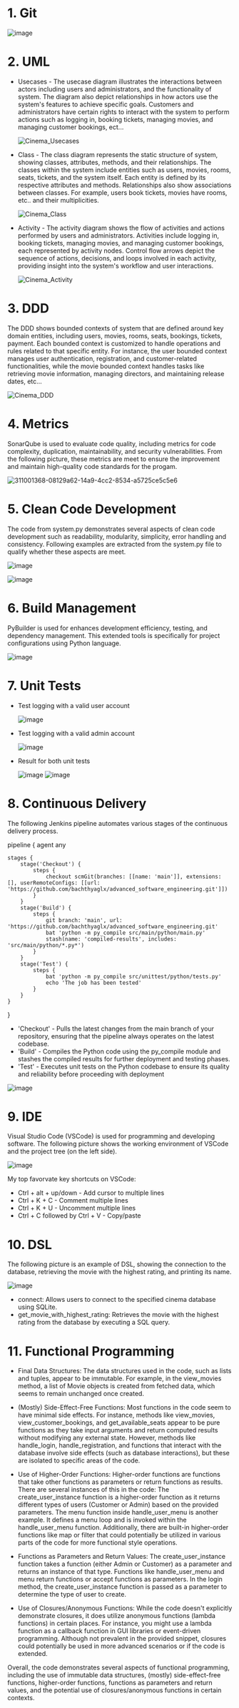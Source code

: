 # 1. Git
  ![image](https://github.com/bachthyaglx/advanced_software_engineering/assets/62774638/1fb97edd-7604-410f-8e1d-38a122849718)

# 2. UML
* Usecases - The usecase diagram illustrates the interactions between actors including users and administrators, and the functionality of system. The diagram also depict relationships in how actors use the system's features to achieve specific goals. Customers and administrators have certain rights to interact with the system to perform actions such as logging in, booking tickets, managing movies, and managing customer bookings, ect...
  
  ![Cinema_Usecases](https://github.com/bachthyaglx/advanced_software_engineering/assets/62774638/3aec3fb2-627d-48a0-9e72-0c8992fc279d)

* Class - The class diagram represents the static structure of system, showing classes, attributes, methods, and their relationships. The classes within the system include entities such as users, movies, rooms, seats, tickets, and the system itself. Each entity is defined by its respective attributes and methods. Relationships also show associations between classes. For example, users book tickets, movies have rooms, etc.. and their multiplicities.
  
  ![Cinema_Class](https://github.com/bachthyaglx/advanced_software_engineering/assets/62774638/51b8fa94-a359-449d-9704-6ed2f91d5356)

* Activity - The activity diagram shows the flow of activities and actions performed by users and administrators. Activities include logging in, booking tickets, managing movies, and managing customer bookings, each represented by activity nodes. Control flow arrows depict the sequence of actions, decisions, and loops involved in each activity, providing insight into the system's workflow and user interactions.
  
  ![Cinema_Activity](https://github.com/bachthyaglx/advanced_software_engineering/assets/62774638/fe6bec53-9358-4e4c-9c4a-742d46454b0f)

# 3. DDD 

The DDD shows bounded contexts of system that are defined around key domain entities, including users, movies, rooms, seats, bookings, tickets, payment. Each bounded context is customized to handle operations and rules related to that specific entity. For instance, the user bounded context manages user authentication, registration, and customer-related functionalities, while the movie bounded context handles tasks like retrieving movie information, managing directors, and maintaining release dates, etc...

![Cinema_DDD](https://github.com/bachthyaglx/advanced_software_engineering/assets/62774638/bd506c19-1724-4145-a1b3-887c02103031)

# 4. Metrics

SonarQube is used to evaluate code quality, including metrics for code complexity, duplication, maintainability, and security vulnerabilities. From the following picture, these metrics are meet to ensure the improvement and maintain high-quality code standards for the progam. 

![311001368-08129a62-14a9-4cc2-8534-a5725ce5c5e6](https://github.com/bachthyaglx/advanced_software_engineering/assets/62774638/06613a0b-58d7-4c35-b77c-bcea4e619cd7)

# 5. Clean Code Development

The code from system.py demonstrates several aspects of clean code development such as readability, modularity, simplicity, error handling and consistency. Following examples are extracted from the system.py file to qualify whether these aspects are meet.

![image](https://github.com/bachthyaglx/advanced_software_engineering/assets/62774638/667c1f88-c4e8-4840-ae27-318d25e86979)

![image](https://github.com/bachthyaglx/advanced_software_engineering/assets/62774638/ec4ffe81-d760-417f-9a97-794f39b5425b)

# 6. Build Management

PyBuilder is used for enhances development efficiency, testing, and dependency management. This extended tools is specifically for project configurations using Python language. 

![image](https://github.com/bachthyaglx/advanced_software_engineering/assets/62774638/ad226445-b19b-4b9e-908e-d731d6fe4d76)

# 7. Unit Tests

* Test logging with a valid user account

  ![image](https://github.com/bachthyaglx/advanced_software_engineering/assets/62774638/df5a3938-2a49-4ff9-b1e8-1a7c65c60d35)

* Test logging with a valid admin account

  ![image](https://github.com/bachthyaglx/advanced_software_engineering/assets/62774638/be75d07a-db18-4045-918c-aa1637d84726)
  
* Result for both unit tests

  ![image](https://github.com/bachthyaglx/advanced_software_engineering/assets/62774638/f91dd942-0313-46d3-832a-4c3ed82dd220)
  ![image](https://github.com/bachthyaglx/advanced_software_engineering/assets/62774638/9f737928-1ed9-477c-a61e-3961d4e7c7bb)


# 8. Continuous Delivery

The following Jenkins pipeline automates various stages of the continuous delivery process.

pipeline {
    agent any

    stages {
        stage('Checkout') {
            steps {
                checkout scmGit(branches: [[name: 'main']], extensions: [], userRemoteConfigs: [[url: 'https://github.com/bachthyaglx/advanced_software_engineering.git']])
            }
        }
        stage('Build') {
            steps {
                git branch: 'main', url: 'https://github.com/bachthyaglx/advanced_software_engineering.git'
                bat 'python -m py_compile src/main/python/main.py'
                stash(name: 'compiled-results', includes: 'src/main/python/*.py*')
            }
        }
        stage('Test') {
            steps {
                bat 'python -m py_compile src/unittest/python/tests.py' 
                echo 'The job has been tested'
            }
        }
    }
}

* 'Checkout' - Pulls the latest changes from the main branch of your repository, ensuring that the pipeline always operates on the latest codebase. 
* 'Build' - Compiles the Python code using the py_compile module and stashes the compiled results for further deployment and testing phases. 
* 'Test' - Executes unit tests on the Python codebase to ensure its quality and reliability before proceeding with deployment
 
![image](https://github.com/bachthyaglx/advanced_software_engineering/assets/62774638/1c916371-373f-44b7-9b51-ef942c027de3)

# 9. IDE

Visual Studio Code (VSCode) is used for programming and developing software. The following picture shows the working environment of VSCode and the project tree (on the left side). 

![image](https://github.com/bachthyaglx/advanced_software_engineering/assets/62774638/9719efe6-1616-444d-bf83-05f2aed491af)

My top favorvate key shortcuts on VSCode:

* Ctrl + alt + up/down - Add cursor to multiple lines
* Ctrl + K + C - Comment multiple lines
* Ctrl + K + U - Uncomment multiple lines
* Ctrl + C followed by Ctrl + V - Copy/paste

# 10. DSL

The following picture is an example of DSL, showing the connection to the database, retrieving the movie with the highest rating, and printing its name.
  
![image](https://github.com/bachthyaglx/advanced_software_engineering/assets/62774638/e3e04e33-4d7d-4067-b6e6-fac933ec4c13)

* connect: Allows users to connect to the specified cinema database using SQLite.
* get_movie_with_highest_rating: Retrieves the movie with the highest rating from the database by executing a SQL query.

# 11. Functional Programming

* Final Data Structures: The data structures used in the code, such as lists and tuples, appear to be immutable. For example, in the view_movies method, a list of Movie objects is created from fetched data, which seems to remain unchanged once created.

* (Mostly) Side-Effect-Free Functions: Most functions in the code seem to have minimal side effects. For instance, methods like view_movies, view_customer_bookings, and get_available_seats appear to be pure functions as they take input arguments and return computed results without modifying any external state. However, methods like handle_login, handle_registration, and functions that interact with the database involve side effects (such as database interactions), but these are isolated to specific areas of the code.

* Use of Higher-Order Functions: Higher-order functions are functions that take other functions as parameters or return functions as results. There are several instances of this in the code: The create_user_instance function is a higher-order function as it returns different types of users (Customer or Admin) based on the provided parameters. The menu function inside handle_user_menu is another example. It defines a menu loop and is invoked within the handle_user_menu function. Additionally, there are built-in higher-order functions like map or filter that could potentially be utilized in various parts of the code for more functional style operations.

* Functions as Parameters and Return Values: The create_user_instance function takes a function (either Admin or Customer) as a parameter and returns an instance of that type. Functions like handle_user_menu and menu return functions or accept functions as parameters. In the login method, the create_user_instance function is passed as a parameter to determine the type of user to create.

* Use of Closures/Anonymous Functions: While the code doesn't explicitly demonstrate closures, it does utilize anonymous functions (lambda functions) in certain places. For instance, you might use a lambda function as a callback function in GUI libraries or event-driven programming. Although not prevalent in the provided snippet, closures could potentially be used in more advanced scenarios or if the code is extended.

Overall, the code demonstrates several aspects of functional programming, including the use of immutable data structures, (mostly) side-effect-free functions, higher-order functions, functions as parameters and return values, and the potential use of closures/anonymous functions in certain contexts.
